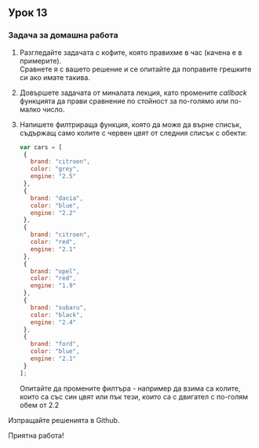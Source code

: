 ## Урок 13

### Задача за домашна работа

1. Разгледайте задачата с кофите, която правихме в час (качена е в примерите).  
Сравнете я с вашето решение и се опитайте да поправите грешките си ако имате такива.
  
2. Довършете задачата от миналата лекция, като промените _callback_ функцията да прави сравнение по стойност за по-голямо или по-малко число.
  
3. Напишете филтрираща функция, която да може да върне списък, съдържащ само колите с червен цвят от следния списък с обекти:
   
   ```javascript
   var cars = [
    {
      brand: "citroen",
      color: "grey",
      engine: "2.5"
    },
    {
      brand: "dacia",
      color: "blue",
      engine: "2.2"
    },
    {
      brand: "citroen",
      color: "red",
      engine: "2.1"
    },
    {
      brand: "opel",
      color: "red",
      engine: "1.9"
    },
    {
      brand: "subaru",
      color: "black",
      engine: "2.4"
    },
    {
      brand: "ford",
      color: "blue",
      engine: "2.1"
    }
   ];
   ```
   
   Опитайте да промените филтъра - например да взима са колите, които са със син цвят или пък тези, които са с двигател с по-голям обем от 2.2
  
Изпращайте решенията в Github.
  
Приятна работа!